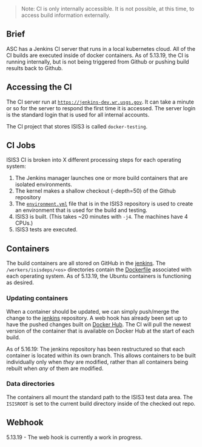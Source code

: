 > Note: CI is only internally accessible. It is not possible, at this time, to access build information externally.

## Brief
ASC has a Jenkins CI server that runs in a local kubernetes cloud. All of the CI builds are executed inside of docker containers. As of 5.13.19, the CI is running internally, but is not being triggered from Github or pushing build results back to Github.

## Accessing the CI
The CI server run at [`https://jenkins-dev.wr.usgs.gov`](https://jenkins-dev.wr.usgs.gov). It can take a minute or so for the server to respond the first time it is accessed. The server login is the standard login that is used for all internal accounts.

The CI project that stores ISIS3 is called `docker-testing`.

## CI Jobs
ISIS3 CI is broken into X different processing steps for each operating system:

  1. The Jenkins manager launches one or more build containers that are isolated environments.
  1. The kernel makes a shallow checkout (-depth=50) of the Github repository
  1. The [`environment.yml`](https://github.com/USGS-Astrogeology/ISIS3/blob/dev/environment.yml) file that is in the ISIS3 repository is used to create an environment that is used for the build and testing.
  1. ISIS3 is built. (This takes ~20 minutes with `-j4`. The machines have 4 CPUs.)
  1. ISIS3 tests are executed.

## Containers
The build containers are all stored on GitHub in the [jenkins](https://github.com/USGS-Astrogeology/jenkins). The `/workers/isisdeps/<os>` directories contain the [Dockerfile](https://github.com/USGS-Astrogeology/jenkins/blob/master/workers/isisdeps/ubuntu/Dockerfile) associated with each operating system. As of 5.13.19, the Ubuntu containers is functioning as desired.

### Updating containers
When a container should be updated, we can simply push/merge the change to the [jenkins](https://github.com/USGS-Astrogeology/jenkins) repository. A web hook has already been set up to have the pushed changes built on [Docker Hub](https://cloud.docker.com/u/usgsastro/repository/list). The CI will pull the newest version of the container that is available on Docker Hub at the start of each build.

As of 5.16.19: The jenkins repository has been restructured so that each container is located within its own branch. This allows containers to be built individually only when _they_ are modified, rather than all containers being rebuilt when _any_ of them are modified.

### Data directories
The containers all mount the standard path to the ISIS3 test data area. The `ISISROOT` is set to the current build directory inside of the checked out repo.

## Webhook
5.13.19 - The web hook is currently a work in progress.